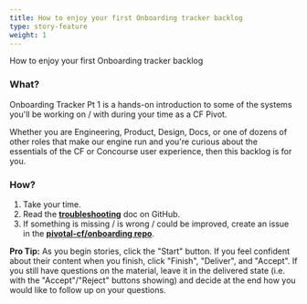 ```yaml
---
title: How to enjoy your first Onboarding tracker backlog
type: story-feature
weight: 1
---
```


How to enjoy your first Onboarding tracker backlog
### What?
Onboarding Tracker Pt 1 is a hands-on introduction to some of the systems you'll be working on / with during your time as a CF Pivot.

Whether you are Engineering, Product, Design, Docs, or one of dozens of other roles that make our engine run and you're curious about the essentials of the CF or Concourse user experience, then this backlog is for you.

### How?
1. Take your time.
1. Read the **[troubleshooting](https://github.com/pivotal-cf/onboarding/blob/master/TROUBLESHOOTING.md)** doc on GitHub.
1. If something is missing / is wrong / could be improved, create an issue in the **[pivotal-cf/onboarding repo](https://github.com/pivotal-cf/onboarding/issues)**.

**Pro Tip:** As you begin stories, click the "Start" button. If you feel confident about their content when you finish, click "Finish", "Deliver", and "Accept". If you still have questions on the material, leave it in the delivered state (i.e. with the "Accept"/"Reject" buttons showing) and decide at the end how you would like to follow up on your questions.